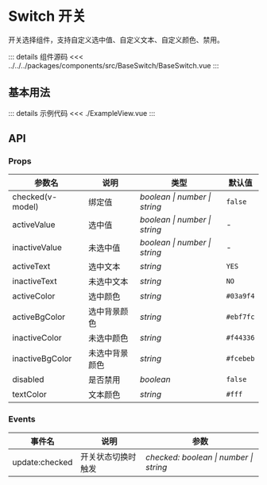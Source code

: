# Switch 开关

开关选择组件，支持自定义选中值、自定义文本、自定义颜色、禁用。

::: details 组件源码
<<< ../../../packages/components/src/BaseSwitch/BaseSwitch.vue
:::

## 基本用法

<script lang="ts" setup>
import ExampleView from './ExampleView.vue'
</script>

<ExampleView />

::: details 示例代码
<<< ./ExampleView.vue
:::

## API

### Props

| 参数名 | 说明 | 类型 | 默认值 |
| --- | --- | --- | --- |
| checked(v-model) | 绑定值 | _boolean \| number \| string_ | `false` |
| activeValue | 选中值 | _boolean \| number \| string_ | - |
| inactiveValue | 未选中值 | _boolean \| number \| string_ | - |
| activeText | 选中文本 | _string_ | `YES` |
| inactiveText | 未选中文本 | _string_ | `NO` |
| activeColor | 选中颜色 | _string_ | `#03a9f4` |
| activeBgColor | 选中背景颜色 | _string_ | `#ebf7fc` |
| inactiveColor | 未选中颜色 | _string_ | `#f44336` |
| inactiveBgColor | 未选中背景颜色 | _string_ | `#fcebeb` |
| disabled | 是否禁用 | _boolean_ | `false` |
| textColor | 文本颜色 | _string_ | `#fff` |

### Events

| 事件名 | 说明 | 参数 |
| --- | --- | --- |
| update:checked | 开关状态切换时触发 | _checked: boolean \| number \| string_ |
